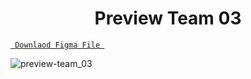 <h1 align="center">Preview Team 03</h1>

<a align ="center" href="https://github.com/Dezenix/website-screens/blob/main/Team_Section/Team03/Team03.fig"> `  Downlaod Figma File  `</a>


![preview-team_03](https://github.com/Dezenix/website-screens/blob/main/Team_Section/Team04/Preview%20Team04.png)
